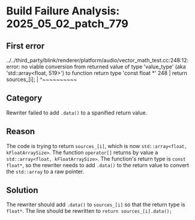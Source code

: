 # Build Failure Analysis: 2025_05_02_patch_779

## First error

../../third_party/blink/renderer/platform/audio/vector_math_test.cc:248:12: error: no viable conversion from returned value of type 'value_type' (aka 'std::array<float, 519>') to function return type 'const float *'
  248 |     return sources_[i];
      |            ^~~~~~~~~~~

## Category
Rewriter failed to add `.data()` to a spanified return value.

## Reason
The code is trying to return `sources_[i]`, which is now `std::array<float, kFloatArraySize>`. The function `operator[]` returns by value a `std::array<float, kFloatArraySize>`. The function's return type is `const float*`, so the rewriter needs to add `.data()` to the return value to convert the `std::array` to a raw pointer.

## Solution
The rewriter should add `.data()` to `sources_[i]` so that the return type is `float*`. The line should be rewritten to `return sources_[i].data();`